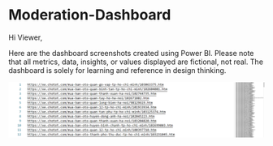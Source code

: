 # Moderation-Dashboard
Hi Viewer,

Here are the dashboard screenshots created using Power BI. Please note that all metrics, data, insights, or values displayed are fictional, not real. The dashboard is solely for learning and reference in design thinking.

![image](https://github.com/Cong-hau/analyze-old-car-selling-posts/blob/f770049f7ffefcbbb9ab1f4aca84f5083337fc00/images/link_post.png)
